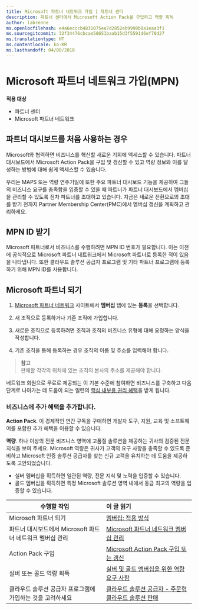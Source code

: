```yaml
---
title: Microsoft 파트너 네트워크 가입 | 파트너 센터
description: 파트너 센터에서 Microsoft Action Pack을 구입하고 역량 획득
author: labrenne
ms.openlocfilehash: e4a6ecccb4831075ee7d2852eb9998b0a1eaa3f1
ms.sourcegitcommit: 32f34476cbcae58651baab15d3f5591d6ef70d27
ms.translationtype: HT
ms.contentlocale: ko-KR
ms.lasthandoff: 04/08/2018
---
```

# <a name="join-the-microsoft-partner-network-mpn"></a>Microsoft 파트너 네트워크 가입(MPN)

**적용 대상**

-  파트너 센터
-  Microsoft 파트너 네트워크

## <a name="new-to-the-partner-dashboard"></a>파트너 대시보드를 처음 사용하는 경우

 Microsoft와 협력하면 비즈니스를 혁신할 새로운 기회에 액세스할 수 있습니다. 파트너 대시보드에서 Microsoft Action Pack을 구입 및 갱신할 수 있고 역량 정보와 이를 달성하는 방법에 대해 쉽게 액세스할 수 있습니다.

 우리는 MAPS 또는 역량 연주기일에 또한 주요 파트너 대시보드 기능을 제공하여 그들의 비즈니스 요구를 충족함을 입증할 수 있을 때 파트너가 파트너 대시보드에서 멤버십을 관리할 수 있도록 점차 파트너를 초대하고 있습니다.  지금은 새로운 전환으로의 초대를 받기 전까지 Partner Membership Center(PMC)에서 멤버십 갱신을 계획하고 관리하세요.

## <a name="get-your-mpn-id"></a>MPN ID 받기

Microsoft 파트너로서 비즈니스를 수행하려면 MPN ID 번호가 필요합니다. 이는 이전에 공식적으로 Microsoft 파트너 네트워크에서 Microsoft 파트너로 등록한 적이 있음을 나타냅니다. 또한 클라우드 솔루션 공급자 프로그램 및 기타 파트너 프로그램에 등록하기 위해 MPN ID를 사용합니다.  

## <a name="become-a-microsoft-partner"></a>Microsoft 파트너 되기

1.  [Microsoft 파트너 네트워크](https://partner.microsoft.com/en-us/membership) 사이트에서 **멤버십** 탭에 있는 **등록**을 선택합니다. 

2.  새 조직으로 등록하거나 기존 조직에 가입합니다.

3.  새로운 조직으로 등록하려면 조직과 조직의 비즈니스 유형에 대해 요청하는 양식을 작성합니다.

4.  기존 조직을 통해 등록하는 경우 조직의 이름 및 주소를 입력해야 합니다.

>**참고**<br> 판매할 각각의 위치에 있는 조직의 본사의 주소를 제공해야 합니다.

네트워크 회원으로 무료로 제공되는 이 기본 수준에 참여하면 비즈니스를 구축하고 다음 단계로 나아가는 데 도움이 되는 일련의 [핵심 내부용 권리 혜택](https://partner.microsoft.com/membership/core-benefits)을 받게 됩니다. 

### <a name="add-additional-benefits-to-your-business"></a>비즈니스에 추가 혜택을 추가합니다. 

**Action Pack**. 이 경제적인 연간 구독을 구매하면 개발자 도구, 지원, 교육 및 소프트웨어를 포함한 추가 혜택을 이용할 수 있습니다.

**역량**. 하나 이상의 전문 비즈니스 영역에 고품질 솔루션을 제공하는 귀사의 검증된 전문 지식을 보여 주세요. Microsoft 역량은 귀사가 고객의 요구 사항을 충족할 수 있도록 준비하고 Microsoft 인증 솔루션 공급자를 찾는 신규 고객을 유치하는 데 도움을 제공하도록 고안되었습니다. 

- 실버 멤버십을 획득하면 일관된 역량, 전문 지식 및 노력을 입증할 수 있습니다.
- 골드 멤버십을 획득하면 특정 Microsoft 솔루션 영역 내에서 동급 최고의 역량을 입증할 수 있습니다.

|**수행할 작업**   |**이 글 읽기**   |
|------------------|:---------------|
|Microsoft 파트너 되기|[멤버십: 적용 방식](https://partner.microsoft.com/membership/how-it-works)|
파트너 대시보드에서 Microsoft 파트너 네트워크 멤버십 관리   |[Microsoft 파트너 네트워크 멤버십 관리](mpn-overview.md)
|Action Pack 구입   |[Microsoft Action Pack 구입 또는 갱신](https://msdn.microsoft.com/partner-center/mpn-get-action-pack)|
|실버 또는 골드 역량 획득   |[실버 및 골드 멤버십을 위한 역량 요구 사항](https://msdn.microsoft.com/en-us/partner-center/learn-about-competencies)|
|클라우드 솔루션 공급자 프로그램에 가입하는 것을 고려하세요|[클라우드 솔루션 공급자 - 주문형 클라우드 솔루션 판매](csp-overview.md)|
